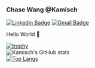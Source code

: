 ### Chase Wang @Kamisch
[![Linkedin Badge](https://img.shields.io/badge/-LinkedIn-blue?style=flat-square&logo=Linkedin&logoColor=white&link=https://www.linkedin.com/in/chase-chengtao-wang/)](https://www.linkedin.com/in/chase-chengtao-wang/)
[![Gmail Badge](https://img.shields.io/badge/-Gmail-d14836?style=flat-square&logo=Gmail&logoColor=white&link=mailto:chasewyt@gmail.com)](mailto:chasewyt@gmail.com)

Hello World 👋

[![trophy](https://github-profile-trophy.vercel.app/?username=kamisch&theme=chalk&row=1)](https://github.com/ryo-ma/github-profile-trophy)  
![Kamisch's GitHub stats](https://github-readme-stats.vercel.app/api?username=kamisch&count_private=true&show_icons=true&theme=radical)  
[![Top Langs](https://github-readme-stats.vercel.app/api/top-langs/?username=kamisch&hide_border=true&layout=compact)](https://github.com/kamisch)  


